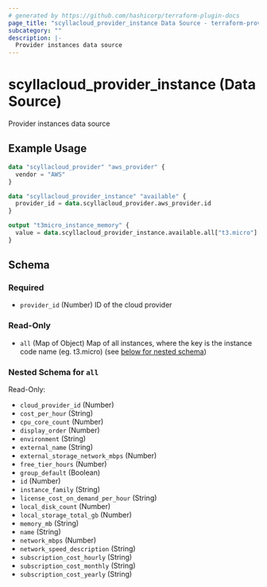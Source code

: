 ```yaml
---
# generated by https://github.com/hashicorp/terraform-plugin-docs
page_title: "scyllacloud_provider_instance Data Source - terraform-provider-scyllacloud"
subcategory: ""
description: |-
  Provider instances data source
---
```


# scyllacloud_provider_instance (Data Source)

Provider instances data source

## Example Usage

```terraform
data "scyllacloud_provider" "aws_provider" {
  vendor = "AWS"
}

data "scyllacloud_provider_instance" "available" {
  provider_id = data.scyllacloud_provider.aws_provider.id
}

output "t3micro_instance_memory" {
  value = data.scyllacloud_provider_instance.available.all["t3.micro"].memory_mb
}
```

<!-- schema generated by tfplugindocs -->
## Schema

### Required

- `provider_id` (Number) ID of the cloud provider

### Read-Only

- `all` (Map of Object) Map of all instances, where the key is the instance code name (eg. t3.micro) (see [below for nested schema](#nestedatt--all))

<a id="nestedatt--all"></a>
### Nested Schema for `all`

Read-Only:

- `cloud_provider_id` (Number)
- `cost_per_hour` (String)
- `cpu_core_count` (Number)
- `display_order` (Number)
- `environment` (String)
- `external_name` (String)
- `external_storage_network_mbps` (Number)
- `free_tier_hours` (Number)
- `group_default` (Boolean)
- `id` (Number)
- `instance_family` (String)
- `license_cost_on_demand_per_hour` (String)
- `local_disk_count` (Number)
- `local_storage_total_gb` (Number)
- `memory_mb` (String)
- `name` (String)
- `network_mbps` (Number)
- `network_speed_description` (String)
- `subscription_cost_hourly` (String)
- `subscription_cost_monthly` (String)
- `subscription_cost_yearly` (String)


